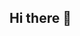 ## Hi there 👋

<!--
**dangreig/dangreig** is a ✨ _special_ ✨ repository because its `README.md` (this file) appears on your GitHub profile.

Here are some ideas to get you started:

- 🔭 I’m currently working on a blog
- 🌱 I’m currently learning
- 👯 I’m looking to collaborate on ...
- 🤔 I’m looking for help with ...

